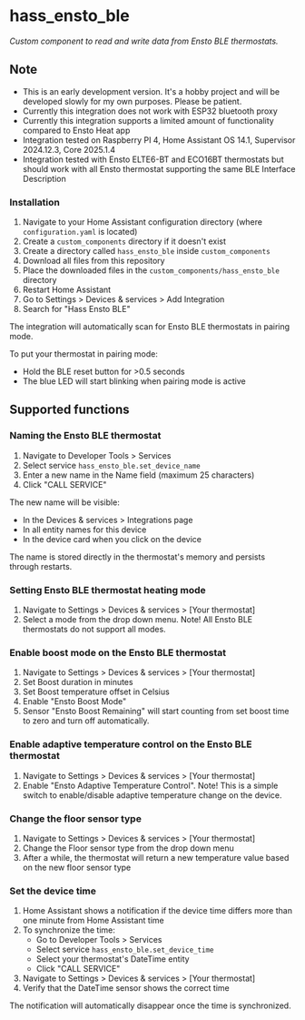 # hass_ensto_ble
_Custom component to read and write data from Ensto BLE thermostats._

## Note
- This is an early development version. It's a hobby project and will be developed slowly for my own purposes. Please be patient.
- Currently this integration does not work with ESP32 bluetooth proxy
- Currently this integration supports a limited amount of functionality compared to Ensto Heat app
- Integration tested on Raspberry PI 4, Home Assistant OS 14.1, Supervisor 2024.12.3, Core 2025.1.4
- Integration tested with Ensto ELTE6-BT and ECO16BT thermostats but should work with all Ensto thermostat supporting the same BLE Interface Description

### Installation

1. Navigate to your Home Assistant configuration directory (where `configuration.yaml` is located)
2. Create a `custom_components` directory if it doesn't exist
3. Create a directory called `hass_ensto_ble` inside `custom_components`
4. Download all files from this repository
5. Place the downloaded files in the `custom_components/hass_ensto_ble` directory
6. Restart Home Assistant
7. Go to Settings > Devices & services > Add Integration
8. Search for "Hass Ensto BLE"

The integration will automatically scan for Ensto BLE thermostats in pairing mode.

To put your thermostat in pairing mode:
- Hold the BLE reset button for >0.5 seconds
- The blue LED will start blinking when pairing mode is active

## Supported functions
### Naming the Ensto BLE thermostat

1. Navigate to Developer Tools > Services
2. Select service `hass_ensto_ble.set_device_name`
3. Enter a new name in the Name field (maximum 25 characters)
4. Click "CALL SERVICE"

The new name will be visible:
- In the Devices & services > Integrations page
- In all entity names for this device
- In the device card when you click on the device

The name is stored directly in the thermostat's memory and persists through restarts.

### Setting Ensto BLE thermostat heating mode
1. Navigate to Settings > Devices & services > [Your thermostat]
2. Select a mode from the drop down menu. Note! All Ensto BLE thermostats do not support all modes.

### Enable boost mode on the Ensto BLE thermostat
1. Navigate to Settings > Devices & services > [Your thermostat]
2. Set Boost duration in minutes
3. Set Boost temperature offset in Celsius
4. Enable "Ensto Boost Mode"
5. Sensor "Ensto Boost Remaining" will start counting from set boost time to zero and turn off automatically.

### Enable adaptive temperature control on the Ensto BLE thermostat
1. Navigate to Settings > Devices & services > [Your thermostat]
2. Enable "Ensto Adaptive Temperature Control". Note! This is a simple switch to enable/disable adaptive temperature change on the device.

### Change the floor sensor type
1. Navigate to Settings > Devices & services > [Your thermostat]
2. Change the Floor sensor type from the drop down menu
3. After a while, the thermostat will return a new temperature value based on the new floor sensor type

### Set the device time
1. Home Assistant shows a notification if the device time differs more than one minute from Home Assistant time
2. To synchronize the time:
   - Go to Developer Tools > Services
   - Select service `hass_ensto_ble.set_device_time`
   - Select your thermostat's DateTime entity
   - Click "CALL SERVICE"
3. Navigate to Settings > Devices & services > [Your thermostat]
4. Verify that the DateTime sensor shows the correct time

The notification will automatically disappear once the time is synchronized.

